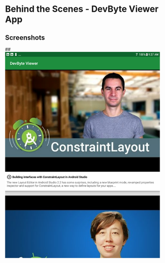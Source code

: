 # Behind the Scenes - DevByte Viewer App


## Screenshots

##![Screenshot1](screenshots/devbyte-homescreen.png)









